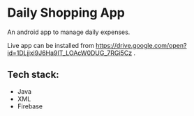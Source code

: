 # Daily Shopping App
An android app to manage daily expenses.

Live app can be installed from https://drive.google.com/open?id=1DLjjxi9J6Ha9IT_LOAcW0DUG_7RGi5Cz .

## Tech stack:
- Java
- XML
- Firebase

